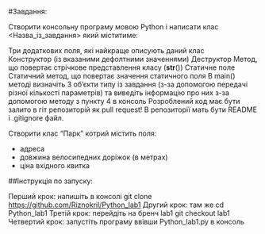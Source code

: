 #Завдання:

Створити консольну програму мовою Python і написати клас <Назва_із_завдання> який міститиме:

Три додаткових поля, які найкраще описують даний клас	
Конструктор (із вказаними дефолтними значеннями)
Деструктор
Метод, що повертає стрічкове представлення класу (__str__())
Статичне поле
Статичний метод, що повертає значення статичного поля
В main() методі визначіть 3 об’єкти типу із завдання (з-за допомогою передачі різної кількості параметрів) та виведіть інформацію про них з-за допомогою методу з пункту 4 в консоль
Розроблений код має бути залито в гіт репозиторій як pull request! В репозиторії мать бути README і .gitignore файл. 

Створити клас “Парк” котрий містить поля:
- адреса
- довжина велосипедних доріжок (в метрах)
- ціна вхідного квитка

##Інструкція по запуску:

Перший крок: напишіть в консолі git clone https://github.com/Riznokril/Python_lab1
Другий крок: там же cd Python_lab1
Третій крок: перейдіть на бренч lab1 git checkout lab1
Четвертий крок: запустіть програму ввівши Python_lab1.py в консоль

